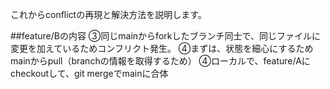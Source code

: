 これからconflictの再現と解決方法を説明します。

##feature/Bの内容 
③同じmainからforkしたブランチ同士で、同じファイルに変更を加えているためコンフリクト発生。
④まずは、状態を細心にするためmainからpull（branchの情報を取得するため）
④ローカルで、feature/Aにcheckoutして、git mergeでmainに合体
